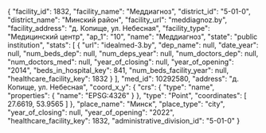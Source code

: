 {
    "facility_id": 1832,
    "facility_name": "Меддиагноз",
    "district_id": "5-01-0",
    "district_name": "Минский район",
    "facility_url": "meddiagnoz.by",
    "facility_address": "д. Копище, ул. Небесная",
    "facility_type": "Медицинский центр",
    "ap_1": "10",
    "name": "Меддиагноз",
    "state": "public institution",
    "stats": [
        {
            "url": "idealmed-3.by",
            "dep_name": null,
            "date_year": null,
            "num_beds_dep": null,
            "num_deps_year": null,
            "num_doctors_dep": null,
            "num_doctors_med": null,
            "year_of_closing": null,
            "year_of_opening": "2014",
            "beds_in_hospital_key": 841,
            "num_beds_facility_year": null,
            "healthcare_facility_key": 1832
        }
    ],
    "med_id": 10292580,
    "address": "д. Копище, ул. Небесная",
    "coord_x_y": {
        "crs": {
            "type": "name",
            "properties": {
                "name": "EPSG:4326"
            }
        },
        "type": "Point",
        "coordinates": [
            27.6619,
            53.9565
        ]
    },
    "place_name": "Минск",
    "place_type": "city",
    "year_of_closing": null,
    "year_of_opening": "2022",
    "healthcare_facility_key": 1832,
    "administrative_division_id": "5-01-0"
}